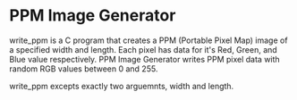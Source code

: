# PPM Image Generator
write_ppm is a C program that creates a PPM (Portable Pixel Map) image of a specified width and length. Each pixel has data for it's Red, Green, and Blue value respectively. PPM Image Generator writes PPM pixel data with random RGB values between 0 and 255.

write_ppm excepts exactly two arguemnts, width and length.
